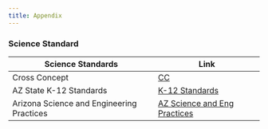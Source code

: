 ```yaml
---
title: Appendix
---
```


### Science Standard

| Science Standards | Link |
|-------------------|------|
|Cross Concept | [CC](https://www.azed.gov/sites/default/files/2019/04/Crosscutting%20Concepts%20Progression_Matrix_AzSSEdit%20.pdf?id=5ca3a45d1dcb250bacfab556)|
|AZ State K-12 Standards | [K-12 Standards](https://www.azed.gov/sites/default/files/2022/02/Full%20Package%20of%20Elements%20for%20the%203-Dimensions%202.1.22_3.pdf) |
|Arizona Science and Engineering Practices | [AZ Science and Eng Practices](https://www.azed.gov/sites/default/files/2019/04/SEPS%20Progression%20Matrix%20of%20Elements.pdf?id=5ca3a43c1dcb250bacfab550)|
